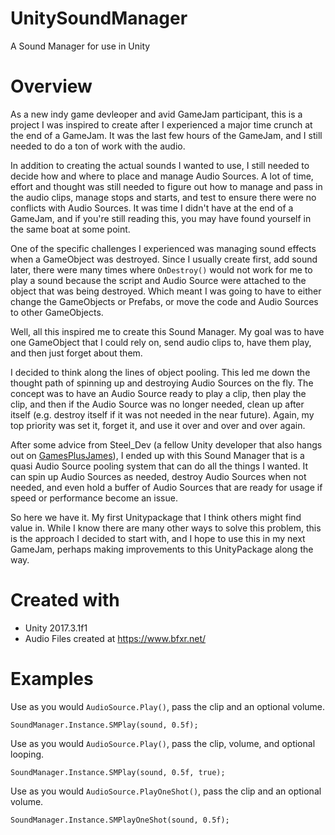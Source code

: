 # UnitySoundManager
A Sound Manager for use in Unity

# Overview
As a new indy game devleoper and avid GameJam participant, this is a project I was inspired to create after I experienced a major time crunch at the end of a GameJam. It was the last few hours of the GameJam, and I still needed to do a ton of work with the audio. 

In addition to creating the actual sounds I wanted to use, I still needed to decide how and where to place and manage Audio Sources. A lot of time, effort and thought was still needed to figure out how to manage and pass in the audio clips, manage stops and starts, and test to ensure there were no conflicts with Audio Sources. It was time I didn't have at the end of a GameJam, and if you're still reading this, you may have found yourself in the same boat at some point.

One of the specific challenges I experienced was managing sound effects when a GameObject was destroyed. Since I usually create first, add sound later, there were many times where ```OnDestroy()``` would not work for me to play a sound because the script and Audio Source were attached to the object that was being destroyed. Which meant I was going to have to either change the GameObjects or Prefabs, or move the code and Audio Sources to other GameObjects.

Well, all this inspired me to create this Sound Manager. My goal was to have one GameObject that I could rely on, send audio clips to, have them play, and then just forget about them.

I decided to think along the lines of object pooling. This led me down the thought path of spinning up and destroying Audio Sources on the fly. The concept was to have an Audio Source ready to play a clip, then play the clip, and then if the Audio Source was no longer needed, clean up after itself (e.g. destroy itself if it was not needed in the near future). Again, my top priority was set it, forget it, and use it over and over and over again.

After some advice from Steel_Dev (a fellow Unity developer that also hangs out on [GamesPlusJames](https://www.twitch.tv/gamesplusjames)), I ended up with this Sound Manager that is a quasi Audio Source pooling system that can do all the things I wanted. It can spin up Audio Sources as needed, destroy Audio Sources when not needed, and even hold a buffer of Audio Sources that are ready for usage if speed or performance become an issue.

So here we have it. My first Unitypackage that I think others might find value in. While I know there are many other ways to solve this problem, this is the approach I decided to start with, and I hope to use this in my next GameJam, perhaps making improvements to this UnityPackage along the way.

# Created with
* Unity 2017.3.1f1
* Audio Files created at https://www.bfxr.net/

# Examples

Use as you would `AudioSource.Play()`, pass the clip and an optional volume.
```Csharp
SoundManager.Instance.SMPlay(sound, 0.5f);
```

Use as you would `AudioSource.Play()`, pass the clip, volume, and optional looping.
```Csharp
SoundManager.Instance.SMPlay(sound, 0.5f, true);
```

Use as you would `AudioSource.PlayOneShot()`, pass the clip and an optional volume.
```Csharp
SoundManager.Instance.SMPlayOneShot(sound, 0.5f);
```

